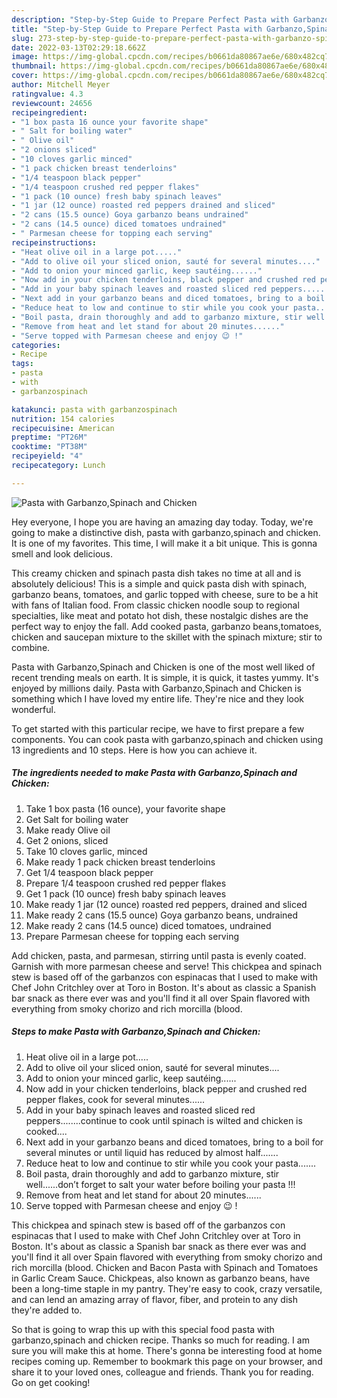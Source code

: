```yaml
---
description: "Step-by-Step Guide to Prepare Perfect Pasta with Garbanzo,Spinach and Chicken"
title: "Step-by-Step Guide to Prepare Perfect Pasta with Garbanzo,Spinach and Chicken"
slug: 273-step-by-step-guide-to-prepare-perfect-pasta-with-garbanzo-spinach-and-chicken
date: 2022-03-13T02:29:18.662Z
image: https://img-global.cpcdn.com/recipes/b0661da80867ae6e/680x482cq70/pasta-with-garbanzospinach-and-chicken-recipe-main-photo.jpg
thumbnail: https://img-global.cpcdn.com/recipes/b0661da80867ae6e/680x482cq70/pasta-with-garbanzospinach-and-chicken-recipe-main-photo.jpg
cover: https://img-global.cpcdn.com/recipes/b0661da80867ae6e/680x482cq70/pasta-with-garbanzospinach-and-chicken-recipe-main-photo.jpg
author: Mitchell Meyer
ratingvalue: 4.3
reviewcount: 24656
recipeingredient:
- "1 box pasta 16 ounce your favorite shape"
- " Salt for boiling water"
- " Olive oil"
- "2 onions sliced"
- "10 cloves garlic minced"
- "1 pack chicken breast tenderloins"
- "1/4 teaspoon black pepper"
- "1/4 teaspoon crushed red pepper flakes"
- "1 pack (10 ounce) fresh baby spinach leaves"
- "1 jar (12 ounce) roasted red peppers drained and sliced"
- "2 cans (15.5 ounce) Goya garbanzo beans undrained"
- "2 cans (14.5 ounce) diced tomatoes undrained"
- " Parmesan cheese for topping each serving"
recipeinstructions:
- "Heat olive oil in a large pot....."
- "Add to olive oil your sliced onion, sauté for several minutes...."
- "Add to onion your minced garlic, keep sautéing......"
- "Now add in your chicken tenderloins, black pepper and crushed red pepper flakes, cook for several minutes......"
- "Add in your baby spinach leaves and roasted sliced red peppers........continue to cook until spinach is wilted and chicken is cooked...."
- "Next add in your garbanzo beans and diced tomatoes, bring to a boil for several minutes or until liquid has reduced by almost half......."
- "Reduce heat to low and continue to stir while you cook your pasta......."
- "Boil pasta, drain thoroughly and add to garbanzo mixture, stir well......don’t forget to salt your water before boiling your pasta !!!"
- "Remove from heat and let stand for about 20 minutes......"
- "Serve topped with Parmesan cheese and enjoy 😉 !"
categories:
- Recipe
tags:
- pasta
- with
- garbanzospinach

katakunci: pasta with garbanzospinach 
nutrition: 154 calories
recipecuisine: American
preptime: "PT26M"
cooktime: "PT38M"
recipeyield: "4"
recipecategory: Lunch

---
```



![Pasta with Garbanzo,Spinach and Chicken](https://img-global.cpcdn.com/recipes/b0661da80867ae6e/680x482cq70/pasta-with-garbanzospinach-and-chicken-recipe-main-photo.jpg)

Hey everyone, I hope you are having an amazing day today. Today, we're going to make a distinctive dish, pasta with garbanzo,spinach and chicken. It is one of my favorites. This time, I will make it a bit unique. This is gonna smell and look delicious.

This creamy chicken and spinach pasta dish takes no time at all and is absolutely delicious! This is a simple and quick pasta dish with spinach, garbanzo beans, tomatoes, and garlic topped with cheese, sure to be a hit with fans of Italian food. From classic chicken noodle soup to regional specialties, like meat and potato hot dish, these nostalgic dishes are the perfect way to enjoy the fall. Add cooked pasta, garbanzo beans,tomatoes, chicken and saucepan mixture to the skillet with the spinach mixture; stir to combine.

Pasta with Garbanzo,Spinach and Chicken is one of the most well liked of recent trending meals on earth. It is simple, it is quick, it tastes yummy. It's enjoyed by millions daily. Pasta with Garbanzo,Spinach and Chicken is something which I have loved my entire life. They're nice and they look wonderful.


To get started with this particular recipe, we have to first prepare a few components. You can cook pasta with garbanzo,spinach and chicken using 13 ingredients and 10 steps. Here is how you can achieve it.

<!--inarticleads1-->

##### The ingredients needed to make Pasta with Garbanzo,Spinach and Chicken:

1. Take 1 box pasta (16 ounce), your favorite shape
1. Get  Salt for boiling water
1. Make ready  Olive oil
1. Get 2 onions, sliced
1. Take 10 cloves garlic, minced
1. Make ready 1 pack chicken breast tenderloins
1. Get 1/4 teaspoon black pepper
1. Prepare 1/4 teaspoon crushed red pepper flakes
1. Get 1 pack (10 ounce) fresh baby spinach leaves
1. Make ready 1 jar (12 ounce) roasted red peppers, drained and sliced
1. Make ready 2 cans (15.5 ounce) Goya garbanzo beans, undrained
1. Make ready 2 cans (14.5 ounce) diced tomatoes, undrained
1. Prepare  Parmesan cheese for topping each serving


Add chicken, pasta, and parmesan, stirring until pasta is evenly coated. Garnish with more parmesan cheese and serve! This chickpea and spinach stew is based off of the garbanzos con espinacas that I used to make with Chef John Critchley over at Toro in Boston. It&#39;s about as classic a Spanish bar snack as there ever was and you&#39;ll find it all over Spain flavored with everything from smoky chorizo and rich morcilla (blood. 

<!--inarticleads2-->

##### Steps to make Pasta with Garbanzo,Spinach and Chicken:

1. Heat olive oil in a large pot.....
1. Add to olive oil your sliced onion, sauté for several minutes....
1. Add to onion your minced garlic, keep sautéing......
1. Now add in your chicken tenderloins, black pepper and crushed red pepper flakes, cook for several minutes......
1. Add in your baby spinach leaves and roasted sliced red peppers........continue to cook until spinach is wilted and chicken is cooked....
1. Next add in your garbanzo beans and diced tomatoes, bring to a boil for several minutes or until liquid has reduced by almost half.......
1. Reduce heat to low and continue to stir while you cook your pasta.......
1. Boil pasta, drain thoroughly and add to garbanzo mixture, stir well......don’t forget to salt your water before boiling your pasta !!!
1. Remove from heat and let stand for about 20 minutes......
1. Serve topped with Parmesan cheese and enjoy 😉 !


This chickpea and spinach stew is based off of the garbanzos con espinacas that I used to make with Chef John Critchley over at Toro in Boston. It&#39;s about as classic a Spanish bar snack as there ever was and you&#39;ll find it all over Spain flavored with everything from smoky chorizo and rich morcilla (blood. Chicken and Bacon Pasta with Spinach and Tomatoes in Garlic Cream Sauce. Chickpeas, also known as garbanzo beans, have been a long-time staple in my pantry. They&#39;re easy to cook, crazy versatile, and can lend an amazing array of flavor, fiber, and protein to any dish they&#39;re added to. 

So that is going to wrap this up with this special food pasta with garbanzo,spinach and chicken recipe. Thanks so much for reading. I am sure you will make this at home. There's gonna be interesting food at home recipes coming up. Remember to bookmark this page on your browser, and share it to your loved ones, colleague and friends. Thank you for reading. Go on get cooking!
